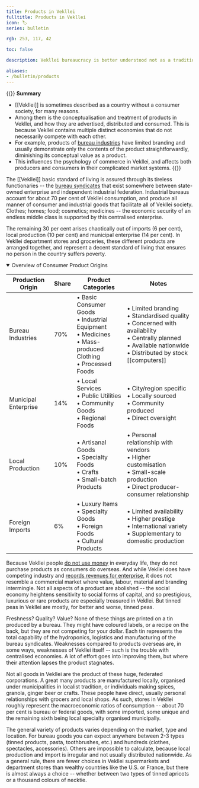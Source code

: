 ```yaml
---
title: Products in Vekllei
fulltitle: Products in Vekllei
icon: 🏷️
series: bulletin

rgb: 253, 117, 42

toc: false

description: Vekllei bureaucracy is better understood not as a traditional hierarchy but as constellations of autonomous offices.

aliases:
- /bulletin/products
---
```

{{<note panel>}}
**Summary**

* [[Vekllei]] is sometimes described as a country without a consumer society, for many reasons.
* Among them is the conceptualisation and treatment of products in Vekllei, and how they are advertised, distributed and consumed. This is because Vekllei contains multiple distinct economies that do not necessarily compete with each other.
* For example, products of [bureau industries](/bureaus/) have limited branding and usually demonstrate only the contents of the product straightforwardly, diminishing its conceptual value as a product.
* This influences the psychology of commerce in Vekllei, and affects both producers and consumers in their complicated market systems.
{{</note>}}

The [[Vekllei]] basic standard of living is assured through its tireless functionaries -- the [bureau syndicates](/bureaus/) that exist somewhere between state-owned enterprise and independent industrial federation. Industrial bureaus account for about 70 per cent of Vekllei consumption, and produce all manner of consumer and industrial goods that facilitate all of Vekllei society. Clothes; homes; food; cosmetics; medicines -- the economic security of an endless middle class is supported by this centralised enterprise.

The remaining 30 per cent arises chaotically out of imports (6 per cent), local production (10 per cent) and municipal enterprise (14 per cent). In Vekllei department stores and groceries, these different products are arranged together, and represent a decent standard of living that ensures no person in the country suffers poverty.

<details open=true>
<summary>Overview of Consumer Product Origins</summary>

| Production Origin | Share | Product Categories | Notes |
|-------------------|-------|-------------------|--------|
| Bureau Industries | 70% | • Basic Consumer Goods<br>• Industrial Equipment<br>• Medicines<br>• Mass-produced Clothing<br>• Processed Foods | • Limited branding<br>• Standardised quality<br>• Concerned with availability<br>• Centrally planned<br>• Available nationwide<br>• Distributed by stock [[computers]] |
| Municipal Enterprise | 14% | • Local Services<br>• Public Utilities<br>• Community Goods<br>• Regional Foods | • City/region specific<br>• Locally sourced<br>• Community produced<br>• Direct oversight |
| Local Production | 10% | • Artisanal Goods<br>• Specialty Foods<br>• Crafts<br>• Small-batch Products | • Personal relationship with vendors<br>• Higher customisation<br>• Small-scale production<br>• Direct producer-consumer relationship |
| Foreign Imports | 6% | • Luxury Items<br>• Specialty Goods<br>• Foreign Foods<br>• Cultural Products | • Limited availability<br>• Higher prestige<br>• International variety<br>• Supplementary to domestic production |

</details>

Because Vekllei people [do not use money](/social-economy) in everyday life, they do not purchase products as consumers do overseas. And while Vekllei does have competing industry and [records revenues for enterprise](/bulletin/accounted-revenue/), it does not resemble a commercial market where value, labour, material and branding intermingle. Not all aspects of a product are abolished -- the social economy heightens sensitivity to social forms of capital, and so prestigious, luxurious or rare products are especially treasured in Vekllei. But tinned peas in Vekllei are mostly, for better and worse, tinned peas.

Freshness? Quality? Value? None of these things are printed on a tin produced by a bureau. They might have coloured labels, or a recipe on the back, but they are not competing for your dollar. Each tin represents the total capability of the hydroponics, logistics and manufacturing of the bureau syndicates. Weaknesses compared to products overseas are, in some ways, weaknesses of Vekllei itself -- such is the trouble with centralised economies. A lot of effort goes into improving them, but where their attention lapses the product stagnates.

Not all goods in Vekllei are the product of these huge, federated corporations. A great many products are manufactured locally, organised under municipalities in localist tradition, or individuals making spices, granola, ginger beer or crafts. These people have direct, usually personal relationships with grocers and local shops. As such, stores in Vekllei roughly represent the macroeconomic ratios of consumption -- about 70 per cent is bureau or federal goods, with some imported, some unique and the remaining sixth being local specialty organised municipally.

The general variety of products varies depending on the market, type and location. For bureau goods you can expect anywhere between 2-3 types (tinned products, pasta, toothbrushes, etc.) and hundreds (clothes, spectacles, accessories). Others are impossible to calculate, because local production and import is irregular and not usually distributed nationwide. As a general rule, there are fewer choices in Vekllei supermarkets and department stores than wealthy countries like the U.S. or France, but there is almost always a choice -- whether between two types of tinned apricots or a thousand colours of necktie.

